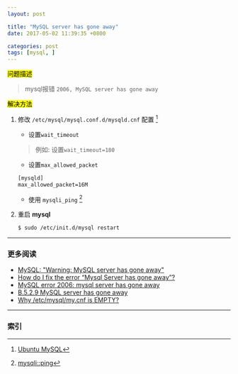 ```yaml
---
layout: post

title: "MySQL server has gone away"
date: 2017-05-02 11:39:35 +0800

categories: post
tags: [mysql, ]
---
```


<mark>问题描述</mark>

>mysql报错 `2006, MySQL server has gone away`

<mark>解决方法</mark>

1. 修改 `/etc/mysql/mysql.conf.d/mysqld.cnf` 配置 [^2]
    - 设置`wait_timeout`
    >例如: 设置`wait_timeout=180`

    - 设置`max_allowed_packet`

    ```apache
    [mysqld]
    max_allowed_packet=16M
    ```
    - 使用 `mysqli_ping` [^1]


1. 重启 **mysql**
    ```bash
    $ sudo /etc/init.d/mysql restart
    ```

---
### 更多阅读
- [MySQL: "Warning: MySQL server has gone away"](https://www.drupal.org/node/259580)
- [How do I fix the error “Mysql Server has gone away”?](https://piwik.org/faq/troubleshooting/faq_183/)
- [MySQL error 2006: mysql server has gone away](http://stackoverflow.com/questions/7942154/mysql-error-2006-mysql-server-has-gone-away)
- [B.5.2.9 MySQL server has gone away](https://dev.mysql.com/doc/refman/5.7/en/gone-away.html)
- [Why /etc/mysql/my.cnf is EMPTY?](https://askubuntu.com/questions/699903/why-etc-mysql-my-cnf-is-empty)

---
### 索引

[^1]: [mysqli::ping](http://php.net/manual/en/mysqli.ping.php)
[^2]: [Ubuntu MySQL](https://help.ubuntu.com/lts/serverguide/mysql.html)
